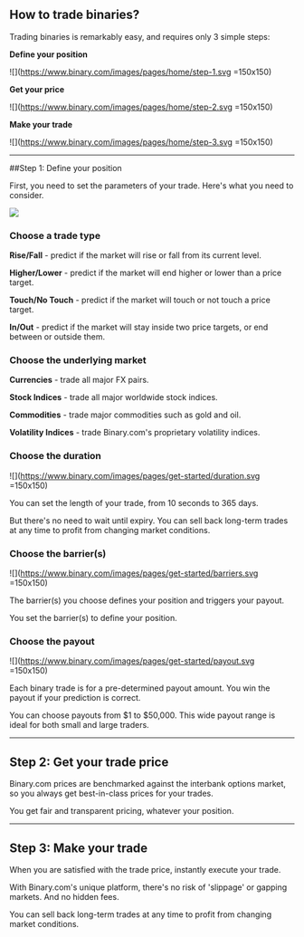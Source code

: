 ## How to trade binaries?

Trading binaries is remarkably easy, and requires only 3 simple steps:

**Define your position**  

![](https://www.binary.com/images/pages/home/step-1.svg =150x150)


**Get your price**   

![](https://www.binary.com/images/pages/home/step-2.svg =150x150)

**Make your trade**   

![](https://www.binary.com/images/pages/home/step-3.svg =150x150)

---

##Step 1: Define your position

First, you need to set the parameters of your trade. Here's what you need to consider.

![](https://www.binary.com/images/pages/get-started/define-your-position.svg)

### Choose a trade type

**Rise/Fall** - predict if the market will rise or fall from its current level.

**Higher/Lower** - predict if the market will end higher or lower than a price target.

**Touch/No Touch** - predict if the market will touch or not touch a price target.

**In/Out** - predict if the market will stay inside two price targets, or end between or outside them.

### Choose the underlying market

**Currencies** - trade all major FX pairs.

**Stock Indices** - trade all major worldwide stock indices.

**Commodities** - trade major commodities such as gold and oil.

**Volatility Indices** - trade Binary.com's proprietary volatility indices.

### Choose the duration

![](https://www.binary.com/images/pages/get-started/duration.svg =150x150)

You can set the length of your trade, from 10 seconds to 365 days.

But there's no need to wait until expiry. You can sell back long-term trades at any time to profit from changing market conditions.

### Choose the barrier(s)

![](https://www.binary.com/images/pages/get-started/barriers.svg =150x150)

The barrier(s) you choose defines your position and triggers your payout.

You set the barrier(s) to define your position.

### Choose the payout

![](https://www.binary.com/images/pages/get-started/payout.svg =150x150)

Each binary trade is for a pre-determined payout amount. You win the payout if your prediction is correct.

You can choose payouts from $1 to $50,000. This wide payout range is ideal for both small and large traders.

---

## Step 2: Get your trade price

Binary.com prices are benchmarked against the interbank options market, so you always get best-in-class prices for your trades.

You get fair and transparent pricing, whatever your position.

---

## Step 3: Make your trade

When you are satisfied with the trade price, instantly execute your trade.

With Binary.com's unique platform, there's no risk of 'slippage' or gapping markets. And no hidden fees.

You can sell back long-term trades at any time to profit from changing market conditions.
